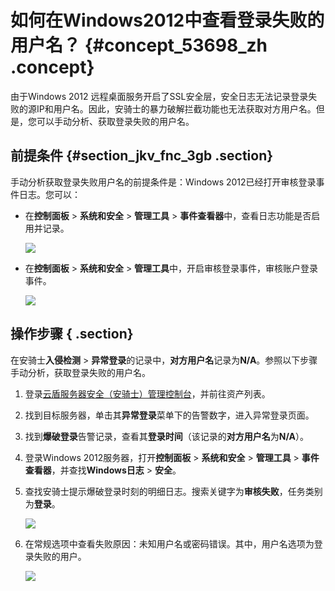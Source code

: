 # 如何在Windows2012中查看登录失败的用户名？ {#concept_53698_zh .concept}

由于Windows 2012 远程桌面服务开启了SSL安全层，安全日志无法记录登录失败的源IP和用户名。因此，安骑士的暴力破解拦截功能也无法获取对方用户名。但是，您可以手动分析、获取登录失败的用户名。

## 前提条件 {#section_jkv_fnc_3gb .section}

手动分析获取登录失败用户名的前提条件是：Windows 2012已经打开审核登录事件日志。您可以：

-   在**控制面板** \> **系统和安全** \> **管理工具** \> **事件查看器**中，查看日志功能是否启用并记录。

    ![](http://static-aliyun-doc.oss-cn-hangzhou.aliyuncs.com/assets/img/82051/155408483535719_zh-CN.jpg)

-   在**控制面板** \> **系统和安全** \> **管理工具**中，开启审核登录事件，审核账户登录事件。

    ![](http://static-aliyun-doc.oss-cn-hangzhou.aliyuncs.com/assets/img/82051/155408483535720_zh-CN.jpg)


## 操作步骤 { .section}

在安骑士**入侵检测** \> **异常登录**的记录中，**对方用户名**记录为**N/A**。参照以下步骤手动分析，获取登录失败的用户名。

1.  登录[云盾服务器安全（安骑士）管理控制台](https://yundun.console.aliyun.com/?p=aqs#/)，并前往资产列表。
2.  找到目标服务器，单击其**异常登录**菜单下的告警数字，进入异常登录页面。
3.  找到**爆破登录**告警记录，查看其**登录时间**（该记录的**对方用户名**为**N/A**）。
4.  登录Windows 2012服务器，打开**控制面板** \> **系统和安全** \> **管理工具** \> **事件查看器**，并查找**Windows日志** \> **安全**。
5.  查找安骑士提示爆破登录时刻的明细日志。搜索关键字为**审核失败**，任务类别为**登录**。

    ![](http://static-aliyun-doc.oss-cn-hangzhou.aliyuncs.com/assets/img/82051/155408483535721_zh-CN.png)

6.  在常规选项中查看失败原因：未知用户名或密码错误。其中，用户名选项为登录失败的用户。

    ![](http://static-aliyun-doc.oss-cn-hangzhou.aliyuncs.com/assets/img/82051/155408483535722_zh-CN.png)


